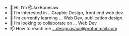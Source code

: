 - 👋 Hi, I’m @JaxBonesaw
- 👀 I’m interested in ...Graphic Design, front end web dev.
- 🌱 I’m currently learning ... Web Dev, publication design.
- 💞️ I’m looking to collaborate on ... Web Dev
- 📫 How to reach me ...designasaur@protonmail.com

<!---
JaxBonesaw/JaxBonesaw is a ✨ special ✨ repository because its `README.md` (this file) appears on your GitHub profile.
You can click the Preview link to take a look at your changes.
--->
